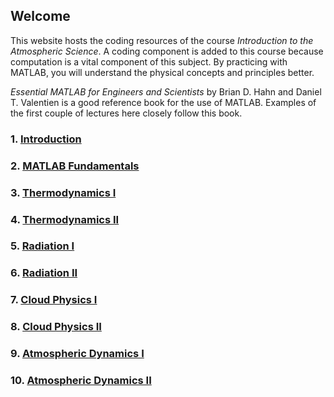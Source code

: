 ## Welcome

This website hosts the coding resources of the course _Introduction to the Atmospheric Science_. A coding component is added to this course because computation is a vital component of this subject. By practicing with MATLAB, you will understand the physical concepts and principles better.

_Essential MATLAB for Engineers and Scientists_ by Brian D. Hahn and Daniel T. Valentien is a good reference book for the use of MATLAB. Examples of the first couple of lectures here closely follow this book.


### 1. [Introduction](Lab1.md)

### 2. [MATLAB Fundamentals](Lab2.md)

### 3. [Thermodynamics I](Lab3.md)

### 4. [Thermodynamics II](Lab4.md)

### 5. [Radiation I](Lab5.md)

### 6. [Radiation II](Lab6.md)

### 7. [Cloud Physics I](Lab7.md)

### 8. [Cloud Physics II](Lab8.md)

### 9. [Atmospheric Dynamics I](Lab9.md)

### 10. [Atmospheric Dynamics II](Lab10.md)










